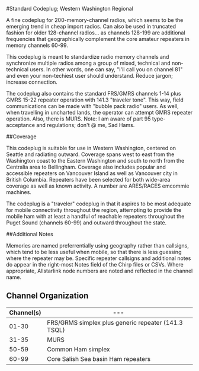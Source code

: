#Standard Codeplug; Western Washington Regional

A fine codeplug for 200-memory-channel radios, which seems to be the emerging trend in cheap import radios. Can also be used in truncated fashion for older 128-channel radios... as channels 128-199 are additional frequencies that geographically complement the core amateur repeaters in memory channels 60-99.

This codeplug is meant to standardize radio memory channels and synchronize multiple radios among a group of mixed, technical and non-technical users. In other words, one can say, "I'll call you on channel 81" and even your non-techiest user should understand. Reduce jargon; increase connection.

The codeplug also contains the standard FRS/GMRS channels 1-14 plus GMRS 15-22 repeater operation with 141.3 "traveler tone". This way, field communications can be made with "bubble pack radio" users. As well, when travelling in uncharted lands, the operator can attempt GMRS repeater operation. Also, there is MURS. Note: I am aware of part 95 type-acceptance and regulations; don't @ me, Sad Hams.

##Coverage

This codeplug is suitable for use in Western Washington, centered on Seattle and radiating outward. Coverage spans west to east from the Washington coast to the Eastern Washington and south to north from the Centralia area to Bellingham. Coverage also includes popular and accessible repeaters on Vancouver Island as well as Vancouver city in British Columbia. Repeaters have been selected for both wide-area coverage as well as known activity. A number are ARES/RACES emcommie machines.

The codeplug is a "traveler" codeplug in that it aspires to be most adequate for mobile connectivity throughout the region, attempting to provide the mobile ham with at least a handful of reachable repeaters throughout the Puget Sound (channels 60-99) and outward throughout the state.

##Additional Notes

Memories are named preferrentially using geography rather than callsigns, which tend to be less useful when mobile, so that there is less guessing where the repeater may be. Specific repeater callsigns and additional notes do appear in the right-most Notes field of the Chirp files or CSVs. Where appropriate, Allstarlink node numbers are noted and reflected in the channel name.

## Channel Organization

| Channel(s) |---|
|------------|---|
| 01-30      | FRS/GRMS simplex plus generic repeater (141.3 TSQL) |
| 31-35      | MURS |
| 50-59      | Common Ham simplex |
| 60-99      | Core Salish Sea basin Ham repeaters |
